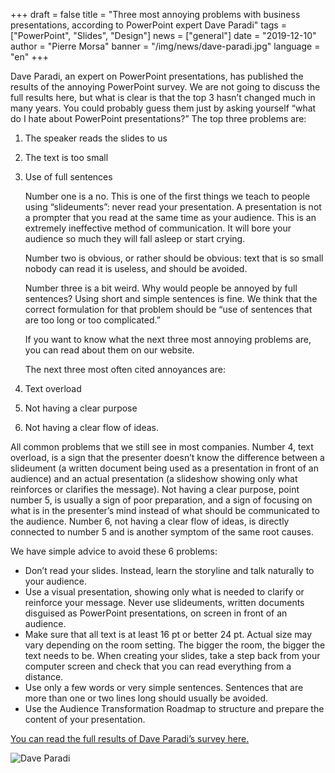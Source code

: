 +++
draft = false
title = "Three most annoying problems with business presentations, according to PowerPoint expert Dave Paradi"
tags = ["PowerPoint", "Slides", "Design"]
news = ["general"]
date = "2019-12-10"
author = "Pierre Morsa"
banner = "/img/news/dave-paradi.jpg"
language = "en"
+++

Dave Paradi, an expert on PowerPoint presentations, has published the results of the annoying PowerPoint survey. We are not going to discuss the full results here, but what is clear is that the top 3 hasn’t changed much in many years. You could probably guess them just by asking yourself “what do I hate about PowerPoint presentations?” The top three problems are:

1. The speaker reads the slides to us
2. The text is too small
3. Use of full sentences

    Number one is a no. This is one of the first things we teach to people using “slideuments”: never read your presentation. A presentation is not a prompter that you read at the same time as your audience. This is an extremely ineffective method of communication. It will bore your audience so much they will fall asleep or start crying.

    Number two is obvious, or rather should be obvious: text that is so small nobody can read it is useless, and should be avoided. 

    Number three is a bit weird. Why would people be annoyed by full sentences? Using short and simple sentences is fine. We think that the correct formulation for that problem should be “use of sentences that are too long or too complicated.”

    If you want to know what the next three most annoying problems are, you can read about them on our website.


    The next three most often cited annoyances are:


4. Text overload
5. Not having a clear purpose
6. Not having a clear flow of ideas.

All common problems that we still see in most companies. Number 4, text overload, is a sign that the presenter doesn’t know the difference between a slideument (a written document being used as a presentation in front of an audience) and an actual presentation (a slideshow showing only what reinforces or clarifies the message). Not having a clear purpose, point number 5, is usually a sign of poor preparation, and a sign of focusing on what is in the presenter’s mind instead of what should be communicated to the audience. Number 6, not having a clear flow of ideas, is directly connected to number 5 and is another symptom of the same root causes.

We have simple advice to avoid these 6 problems:

- Don’t read your slides. Instead, learn the storyline and talk naturally to your audience.
- Use a visual presentation, showing only what is needed to clarify or reinforce your message. Never use slideuments, written documents disguised as PowerPoint presentations, on screen in front of an audience.
- Make sure that all text is at least 16 pt or better 24 pt. Actual size may vary depending on the room setting. The bigger the room, the bigger the text needs to be. When creating your slides, take a step back from your computer screen and check that you can read everything from a distance.
- Use only a few words or very simple sentences. Sentences that are more than one or two lines long should usually be avoided.
- Use the Audience Transformation Roadmap to structure and prepare the content of your presentation.

[You can read the full results of Dave Paradi’s survey here.](https://www.thinkoutsidetheslide.com/free-resources/latest-annoying-powerpoint-survey-results/?utm_source=blog&utm_medium=geetesh&utm_campaign=indezine)

![Dave Paradi](/img/news/dave-paradi.jpg)